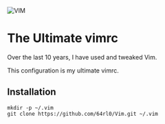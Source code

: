 ![VIM](https://i.ibb.co/f1WxxP3/output-onlinepngtools.png)

# The Ultimate vimrc

Over the last 10 years, I have used and tweaked Vim.

This configuration is my ultimate vimrc.

## Installation
```
mkdir -p ~/.vim
git clone https://github.com/64rl0/Vim.git ~/.vim
```
